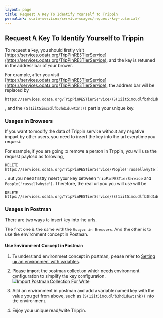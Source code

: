 ```yaml
---
layout: page
title: Request A Key To Identify Yourself to Trippin
permalink: odata-services/service-usages/request-key-tutorial/
---
```


## Request A Key To Identify Yourself to Trippin

To request a key, you should firstly visit 
[https://services.odata.org/TripPinRESTierService](https://services.odata.org/TripPinRESTierService), 
and the key is returned in the address bar of your brower.

For example, after you visit 
[https://services.odata.org/TripPinRESTierService](https://services.odata.org/TripPinRESTierService), 
the address bar will be replaced by 

```
https://services.odata.org/TripPinRESTierService/(S(1iit5imcudlfb3hd1duwtznk))/
```

, and the `(S(1iit5imcudlfb3hd1duwtznk))` part is your unique key.


### Usages in Browsers

If you want to modify the data of Trippin service without any negative impact by other users, 
you need to insert the key into the url everytime you request.

For example, if you are going to remove a person in Trippin, 
you will use the request payload as following,

```
DELETE https://services.odata.org/TripPinRESTierService/People('russellwhyte')
```

. But you need firstly insert your key between `TripPinRESTierService` and `People('russellwhyte')`. 
Therefore, the real url you you will use will be 

```
DELETE https://services.odata.org/TripPinRESTierService/(S(1iit5imcudlfb3hd1duwtznk))/People('russellwhyte')
```

### Usages in Postman

There are two ways to insert key into the urls.

The first one is the same with the `Usages in Browsers`. And the other is to use the environment concept in Postman.

#### Use Environment Concept in Postman

1. To understand environment concept in postman, please refer to 
[Setting up an environment with variables](https://learning.postman.com/docs/sending-requests/managing-environments).

2. Please import the postman collection which needs environment configuration to simplify the key configuration.
[![Import Postman Collection For Write](https://run.pstmn.io/button.svg)](https://app.getpostman.com/run-collection/7e8ea944a01c65d2cdc3)

3. Add an environment in postman and add a variable named key with the value you get from above, 
such as `(S(1iit5imcudlfb3hd1duwtznk))` into the environment.

4. Enjoy your unique read/write Trippin.